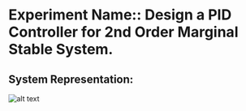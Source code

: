 # Experiment Name:: Design a PID Controller for 2nd Order Marginal Stable System.

## System Representation:
![alt text]()

